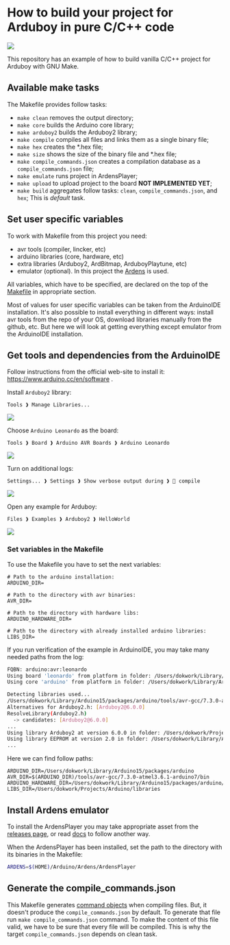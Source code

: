 # How to build your project for Arduboy in pure C/C++ code

![](imgs/gnu-make-arduboy.png)

This repository has an example of how to build vanilla C/C++ project for Arduboy
with GNU Make.

## Available make tasks

The Makefile provides follow tasks:

 - `make clean` removes the output directory;
 - `make core` builds the Arduino core library;
 - `make arduboy2` builds the Arduboy2 library;
 - `make compile` compiles all files and links them as a single binary file; 
 - `make hex` creates the \*.hex file;
 - `make size` shows the size of the binary file and \*.hex file;
 - `make compile_commands.json` creates a compilation database as a `compile_commands.json` file;
 - `make emulate` runs project in ArdensPlayer;
 - `make upload` to upload project to the board **NOT IMPLEMENTED YET**;
 - `make build` aggregates follow tasks: `clean`, `compile_commands.json`, and `hex`; 
                This is _default_ task.

## Set user specific variables

To work with Makefile from this project you need:

  - avr tools (compiler, lincker, etc)
  - arduino libraries (core, hardware, etc)
  - extra libraries (Arduboy2, ArdBitmap, ArduboyPlaytune, etc)
  - emulator (optional). In this project the [Ardens](https://github.com/tiberiusbrown/Ardens) is used.

All variables, which have to be specified, are declared on the top of the [Makefile](Makefile)
in appropriate section.

Most of values for user specific variables can be taken from the ArduinoIDE
installation. It's also possible to install everything in different ways:
install avr tools from the repo of your OS, download libraries manually from the
github, etc. But here we will look at getting everything except emulator from
the ArduinoIDE installation.

## Get tools and dependencies from the ArduinoIDE

Follow instructions from the official web-site to install it: https://www.arduino.cc/en/software .

Install `Arduboy2` library:

`Tools ❱ Manage Libraries...`

![](imgs/install-arduboy2.png)

Choose `Arduino Leonardo` as the board:

`Tools ❱ Board ❱ Arduino AVR Boards ❱ Arduino Leonardo`

![](imgs/select-board.png)

Turn on additional logs:

`Settings... ❱ Settings ❱ Show verbose output during ❱  compile`

![](imgs/turn-on-logs.png)

Open any example for Arduboy:

`Files ❱ Examples ❱ Arduboy2 ❱ HelloWorld`

![](imgs/hello-world-example.png)

### Set variables in the Makefile

To use the Makefile you have to set the next variables:

```make
# Path to the arduino installation:
ARDUINO_DIR=

# Path to the directory with avr binaries:
AVR_DIR=

# Path to the directory with hardware libs:
ARDUINO_HARDWARE_DIR=

# Path to the directory with already installed arduino libraries:
LIBS_DIR=
```

If you run verification of the example in ArduinoIDE, you may take many needed paths
from the log:

```sh
FQBN: arduino:avr:leonardo
Using board 'leonardo' from platform in folder: /Users/dokwork/Library/Arduino15/packages/arduino/hardware/avr/1.8.6
Using core 'arduino' from platform in folder: /Users/dokwork/Library/Arduino15/packages/arduino/hardware/avr/1.8.6

Detecting libraries used...
/Users/dokwork/Library/Arduino15/packages/arduino/tools/avr-gcc/7.3.0-atmel3.6.1-arduino7/bin/avr-g++ ...
Alternatives for Arduboy2.h: [Arduboy2@6.0.0]
ResolveLibrary(Arduboy2.h)
  -> candidates: [Arduboy2@6.0.0]
...
Using library Arduboy2 at version 6.0.0 in folder: /Users/dokwork/Projects/Arduino/libraries/Arduboy2 
Using library EEPROM at version 2.0 in folder: /Users/dokwork/Library/Arduino15/packages/arduino/hardware/avr/1.8.6/libraries/EEPROM 
...
```

Here we can find follow paths:

```make
ARDUINO_DIR=/Users/dokwork/Library/Arduino15/packages/arduino
AVR_DIR=$(ARDUINO_DIR)/tools/avr-gcc/7.3.0-atmel3.6.1-arduino7/bin
ARDUINO_HARDWARE_DIR=/Users/dokwork/Library/Arduino15/packages/arduino/hardware/avr/1.8.6
LIBS_DIR=/Users/dokwork/Projects/Arduino/libraries
```

## Install Ardens emulator

To install the ArdensPlayer you may take appropriate asset from the [releases page](https://github.com/tiberiusbrown/Ardens/releases),
or read [docs](https://github.com/tiberiusbrown/Ardens) to follow another way.

When the ArdensPlayer has been installed, set the path to the directory with its
binaries in the Makefile:

```sh
ARDENS=$(HOME)/Arduino/Ardens/ArdensPlayer
```

## Generate the compile_commands.json

This Makefile generates [command objects](https://clang.llvm.org/docs/JSONCompilationDatabase.html) 
when compiling files. But, it doesn't produce the `compile_commands.json` by
default. To generate that file run `make compile_commands.json` command. To make
the content of this file valid, we have to be sure that every file will be
compiled. This is why the target `compile_commands.json` depends on clean task.
